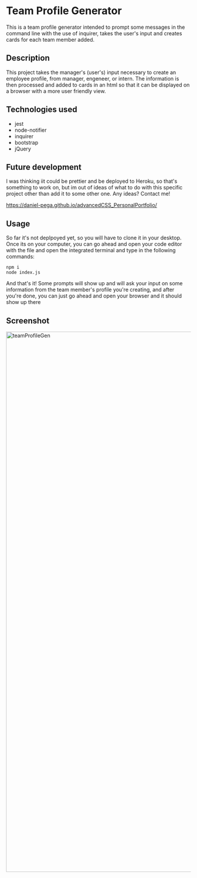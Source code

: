 # Team Profile Generator

This is a team profile generator intended to prompt some messages in the command line with the use of inquirer, takes the user's input and creates cards for each team member added.

## Description

This project takes the manager's (user's) input necessary to create an employee profile, from manager, engeneer, or intern. The information is then processed and added to cards in an html so that it can be displayed on a browser with a more user friendly view.

## Technologies used

* jest
* node-notifier
* inquirer
* bootstrap
* jQuery

## Future development

I was thinking iit could be prettier and be deployed to Heroku, so that's something to work on, but im out of ideas of what to do with this specific project other than add it to some other one. Any ideas? Contact me!

https://daniel-pega.github.io/advancedCSS_PersonalPortfolio/

## Usage

So far it's not deplpoyed yet, so you will have to clone it in your desktop. Once its on your computer, you can go ahead and open your code editor with the file and open the integrated terminal and type in the following commands:

```
npm i
node index.js
```

And that's it! Some prompts will show up and will ask your input on some information from the team member's profile you're creating, and after you're done, you can just go ahead and open your browser and it should show up there

## Screenshot

<img width="1470" alt="teamProfileGen" src="https://user-images.githubusercontent.com/106125888/211430620-b696ed23-38b8-4379-9b67-98e0a327d0ea.png">
